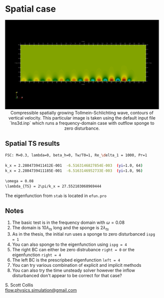 # Spatial case

<p align=center>
<img src=https://github.com/sscollis/lns3d/blob/master/test/TSwave/spatial//v.png>
<br>Compressible spatially growing Tollmein-Schlichting wave, contours 
of vertical velocity.  This particular image is taken using the default
input file `lns3d.inp` which runs a frequency-domain case with outflow 
sponge to zero disturbance.</p>

## Spatial TS results

```bash
FSC: M=0.3, lambda=0, beta_h=0, Tw/T0=1, Re_\delta_1 = 1000, Pr=1

k_x = 2.2804739411412E-001  -6.5163146827854E-003  (yi=1.0, 64)
k_x = 2.2804739411185E-001  -6.5163146952733E-003  (yi=1.0, 96)

\omega = 0.08
\lambda_{TS} = 2\pi/k_x = 27.552103068969444
```

The eigenfunction from `stab` is located in `efun.pro`

## Notes

1. The basic test is in the frequency domain with $\omega=0.08$
2. The domain is $10\lambda_{ts}$ long and the sponge is $2\lambda_{ts}$
3. As in the thesis, the initial run uses a sponge to zero disturbanced `ispg = 1`
4. You can also sponge to the eigenfunction using `ispg = 4`
5. The right BC can either be zero distrubance `right = 0` or the eigenfunction `right = 4`
6. The left BC is the prescripbed eigenfunction `left = 4`
7. You can try various combination of explicit and implicit methods
8. You can also try the time unsteady solver however the inflow disturbanced don't appear
   to be correct for that case?

S. Scott Collis\
flow.physics.simulation@gmail.com
